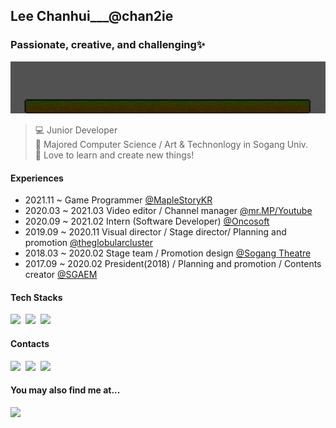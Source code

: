 ## Lee Chanhui___@chan2ie
### Passionate, creative, and challenging✨
<img src="./profile.gif"/>

> 💻 Junior Developer <br>
> 🏫 Majored Computer Science / Art & Technonlogy in Sogang Univ.<br>
> 💖 Love to learn and create new things!

#### Experiences
- 2021.11 ~  Game Programmer [@MapleStoryKR](https://maplestory.nexon.com/)
- 2020.03 ~ 2021.03 Video editor / Channel manager [@mr.MP/Youtube](https://www.youtube.com/channel/UCQ_db0bwBvWJian998nzq4w)
- 2020.09 ~ 2021.02 Intern (Software Developer) [@Oncosoft](http://oncosoft.io/)
- 2019.09 ~ 2020.11 Visual director / Stage director/ Planning and promotion [@theglobularcluster](https://www.instagram.com/theglobularcluster/)
- 2018.03 ~ 2020.02 Stage team / Promotion design [@Sogang Theatre](https://www.instagram.com/sgtheatre_109/)
- 2017.09 ~ 2020.02 President(2018) / Planning and promotion / Contents creator [@SGAEM](https://www.sgaem.kr/)

#### Tech Stacks
<p>
  <img src="https://img.shields.io/badge/C++-00599C?logo=Cplusplus&logoColor=white"/></a>&nbsp
  <img src="https://img.shields.io/badge/Python-3766AB?logo=Python&logoColor=white"/></a>&nbsp
  <img src="https://img.shields.io/badge/SQL-CC2927"/></a>&nbsp
</p>

#### Contacts
<p>
  <img src="https://img.shields.io/badge/dl2cksgml@gmail.com-EA4335?logo=gmail&logoColor=white"/></a>&nbsp
  <img src="https://img.shields.io/badge/dduckj-FFCD00?logo=KakaoTalk&logoColor=white"/></a>&nbsp
  <img src="https://img.shields.io/badge/%EC%9D%B4%EC%B0%AC%ED%9D%AC%239106-5865F2?logo=Discord&logoColor=white"/></a>&nbsp
</p>

#### You may also find me at...
<p>
  <a href = "https://steamcommunity.com/id/jaxhanded/">
  <img src="https://img.shields.io/badge/Steam-000000?logo=Steam&logoColor=white"/></a>&nbsp
</p>
<!--
**chan2ie/chan2ie** is a ✨ _special_ ✨ repository because its `README.md` (this file) appears on your GitHub profile.

Here are some ideas to get you started:

- 🔭 I’m currently working on ...
- 🌱 I’m currently learning ...
- 👯 I’m looking to collaborate on ...
- 🤔 I’m looking for help with ...
- 💬 Ask me about ...
- 📫 How to reach me: ...
- 😄 Pronouns: ...
- ⚡ Fun fact: ...
-->
